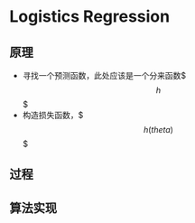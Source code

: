 # Logistics Regression
## 原理
-  寻找一个预测函数，此处应该是一个分来函数$$$h$$$
-  构造损失函数，$$$h(theta)$$$


## 过程
## 算法实现
